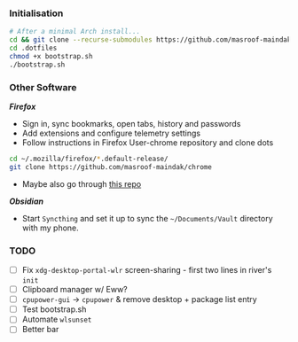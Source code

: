 ### Initialisation

```bash
# After a minimal Arch install...
cd && git clone --recurse-submodules https://github.com/masroof-maindak/.dotfiles
cd .dotfiles
chmod +x bootstrap.sh
./bootstrap.sh
```

### Other Software

***Firefox***

- Sign in, sync bookmarks, open tabs, history and passwords
- Add extensions and configure telemetry settings
- Follow instructions in Firefox User-chrome repository and clone dots
```bash
cd ~/.mozilla/firefox/*.default-release/
git clone https://github.com/masroof-maindak/chrome
```
- Maybe also go through [this repo](https://github.com/SpitFire-666/Firefox-Stuff)

***Obsidian***

- Start `Syncthing` and set it up to sync the `~/Documents/Vault` directory with my phone.

### TODO

- [ ] Fix `xdg-desktop-portal-wlr` screen-sharing - first two lines in river's `init`
- [ ] Clipboard manager w/ Eww?
- [ ] `cpupower-gui` -> `cpupower` & remove desktop + package list entry
- [ ] Test bootstrap.sh
- [ ] Automate `wlsunset`
- [ ] Better bar
